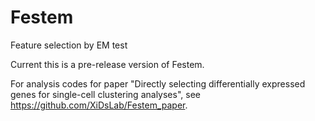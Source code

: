 # Festem
Feature selection by EM test

Current this is a pre-release version of Festem.

For analysis codes for paper "Directly selecting differentially expressed genes for single-cell clustering analyses", see https://github.com/XiDsLab/Festem_paper.